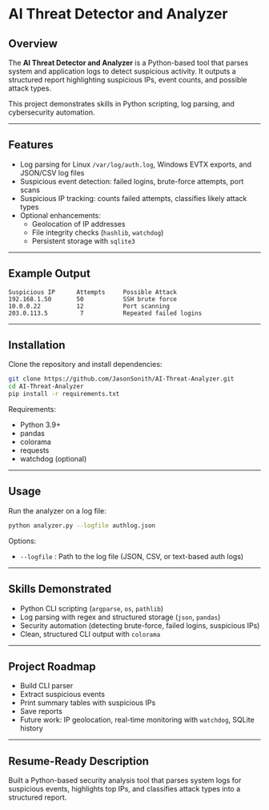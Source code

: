 # AI Threat Detector and Analyzer  

## Overview  
The **AI Threat Detector and Analyzer** is a Python-based tool that parses system and application logs to detect suspicious activity. It outputs a structured report highlighting suspicious IPs, event counts, and possible attack types.  

This project demonstrates skills in Python scripting, log parsing, and cybersecurity automation.  

---

## Features  
- Log parsing for Linux `/var/log/auth.log`, Windows EVTX exports, and JSON/CSV log files  
- Suspicious event detection: failed logins, brute-force attempts, port scans  
- Suspicious IP tracking: counts failed attempts, classifies likely attack types  
- Optional enhancements:  
  - Geolocation of IP addresses  
  - File integrity checks (`hashlib`, `watchdog`)  
  - Persistent storage with `sqlite3`  

---

## Example Output  

```
Suspicious IP      Attempts     Possible Attack
192.168.1.50       50           SSH brute force
10.0.0.22          12           Port scanning
203.0.113.5         7           Repeated failed logins
```

---

## Installation  

Clone the repository and install dependencies:  

```bash
git clone https://github.com/JasonSonith/AI-Threat-Analyzer.git
cd AI-Threat-Analyzer
pip install -r requirements.txt
```

Requirements:  
- Python 3.9+  
- pandas  
- colorama  
- requests  
- watchdog (optional)  

---

## Usage  

Run the analyzer on a log file:  

```bash
python analyzer.py --logfile authlog.json
```

Options:  
- `--logfile` : Path to the log file (JSON, CSV, or text-based auth logs)  

---

## Skills Demonstrated  
- Python CLI scripting (`argparse`, `os`, `pathlib`)  
- Log parsing with regex and structured storage (`json`, `pandas`)  
- Security automation (detecting brute-force, failed logins, suspicious IPs)  
- Clean, structured CLI output with `colorama`  

---

## Project Roadmap  
- Build CLI parser  
- Extract suspicious events  
- Print summary tables with suspicious IPs  
- Save reports  
- Future work: IP geolocation, real-time monitoring with `watchdog`, SQLite history  

---

## Resume-Ready Description  
Built a Python-based security analysis tool that parses system logs for suspicious events, highlights top IPs, and classifies attack types into a structured report.  
